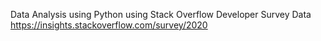 Data Analysis using Python
using Stack Overflow Developer Survey Data
https://insights.stackoverflow.com/survey/2020
